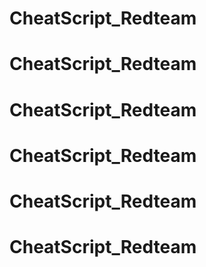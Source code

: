 # CheatScript_Redteam
# CheatScript_Redteam
# CheatScript_Redteam
# CheatScript_Redteam
# CheatScript_Redteam
# CheatScript_Redteam

